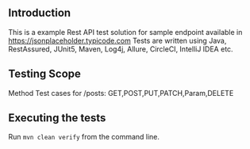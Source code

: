 ## Introduction

 This is a example Rest API test solution for sample endpoint available in https://jsonplaceholder.typicode.com
 Tests are written using Java, RestAssured, JUnit5, Maven, Log4j, Allure, CircleCI, IntelliJ IDEA etc.
 
## Testing Scope
 Method Test cases for /posts: GET,POST,PUT,PATCH,Param,DELETE

## Executing the tests
Run `mvn clean verify` from the command line.
